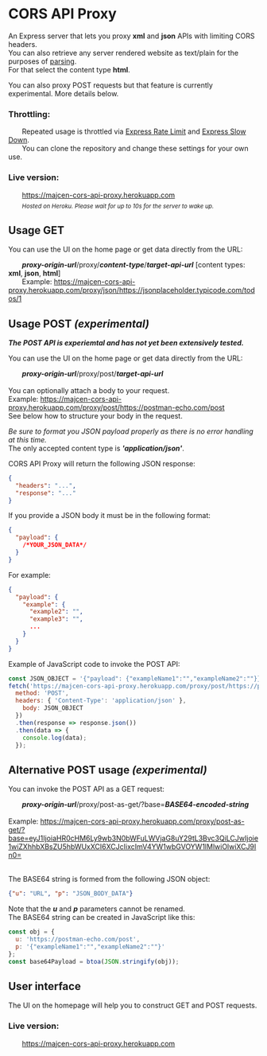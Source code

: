 # CORS API Proxy

An Express server that lets you proxy **xml** and **json** APIs with limiting CORS headers.<br/>
You can also retrieve any server rendered website as text/plain for the purposes of [parsing](https://developer.mozilla.org/en-US/docs/Web/API/DOMParser).<br/>
For that select the content type **html**.

You can also proxy POST requests but that feature is currently experimental. More details below.

### Throttling:
&nbsp;&nbsp;&nbsp;&nbsp;&nbsp;&nbsp; Repeated usage is throttled via [Express Rate Limit](https://www.npmjs.com/package/express-rate-limit) and [Express Slow Down](https://www.npmjs.com/package/express-slow-down).<br/>
&nbsp;&nbsp;&nbsp;&nbsp;&nbsp;&nbsp; You can clone the repository and change these settings for your own use.

### Live version:
&nbsp;&nbsp;&nbsp;&nbsp;&nbsp;&nbsp; https://majcen-cors-api-proxy.herokuapp.com <br/>
&nbsp;&nbsp;&nbsp;&nbsp;&nbsp;&nbsp; <sub>*Hosted on Heroku. Please wait for up to 10s for the server to wake up.*</sup>


## Usage GET

You can use the UI on the home page or get data directly from the URL:

&nbsp;&nbsp;&nbsp;&nbsp;&nbsp;&nbsp; ***proxy-origin-url***/proxy/***content-type***/***target-api-url***  [content types: **xml**, **json**, **html**]<br/>
&nbsp;&nbsp;&nbsp;&nbsp;&nbsp;&nbsp; Example: https://majcen-cors-api-proxy.herokuapp.com/proxy/json/https://jsonplaceholder.typicode.com/todos/1

## Usage POST *(experimental)*
***The POST API is experiemtal and has not yet been extensively tested.*** <br/>

You can use the UI on the home page or get data directly from the URL:

&nbsp;&nbsp;&nbsp;&nbsp;&nbsp;&nbsp; ***proxy-origin-url***/proxy/post/***target-api-url*** <br/><br/>
You can optionally attach a body to your request.<br/>
Example: https://majcen-cors-api-proxy.herokuapp.com/proxy/post/https://postman-echo.com/post <br/>
See below how to structure your body in the request.<br/>

*Be sure to format you JSON payload properly as there is no error handling at this time.*<br/>
The only accepted content type is ***'application/json'***.<br/>

CORS API Proxy will return the following JSON response:
```JSON
{
  "headers": "...",
  "response": "..."
}
```

If you provide a JSON body it must be in the following format:

```JSON
{
  "payload": {
    /*YOUR_JSON_DATA*/
  }
}
```
For example:
```JSON
{
  "payload": {
    "example": {
      "example2": "",
      "example3": "",
      ...
    }
  }
}
```
Example of JavaScript code to invoke the POST API:
```Javascript
const JSON_OBJECT = '{"payload": {"exampleName1":"","exampleName2":""}}';
fetch('https://majcen-cors-api-proxy.herokuapp.com/proxy/post/https://postman-echo.com/post', {
  method: 'POST',
  headers: { 'Content-Type': 'application/json' },
    body: JSON_OBJECT
  })
  .then(response => response.json())
  .then(data => {
    console.log(data);
  });
```
## Alternative POST usage *(experimental)*
You can invoke the POST API as a GET request:

&nbsp;&nbsp;&nbsp;&nbsp;&nbsp;&nbsp; ***proxy-origin-url***/proxy/post-as-get/?base=***BASE64-encoded-string*** <br/><br/>
Example: https://majcen-cors-api-proxy.herokuapp.com/proxy/post-as-get/?base=eyJ1IjoiaHR0cHM6Ly9wb3N0bWFuLWVjaG8uY29tL3Bvc3QiLCJwIjoie1wiZXhhbXBsZU5hbWUxXCI6XCJcIixcImV4YW1wbGVOYW1lMlwiOlwiXCJ9In0=

<br/>The BASE64 string is formed from the following JSON object:
```JSON
{"u": "URL", "p": "JSON_BODY_DATA"}
```
Note that the ***u*** and ***p*** parameters cannot be renamed.<br/>
The BASE64 string can be created in JavaScript like this:
```Javascript
const obj = {
  u: 'https://postman-echo.com/post',
  p: '{"exampleName1":"","exampleName2":""}'
};
const base64Payload = btoa(JSON.stringify(obj));
```

## User interface

The UI on the homepage will help you to construct GET and POST requests.

### Live version:
&nbsp;&nbsp;&nbsp;&nbsp;&nbsp;&nbsp; https://majcen-cors-api-proxy.herokuapp.com <br/>